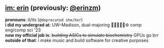 ## [**im**: erin](https://imer.in) (previously: [@erinzm](https://github.com/erinzm))<br>
**pronouns**: it/its (`@deprecated she/her`)<br>
**i did my undergrad at**: UW–Madison, dual-majoring 🏳️‍⚧️🏳️‍🌈🧪⚙ comp eng/comp sci '23<br>
**now my official job is**: ~~building ASICs to simulate biochemistry~~ GPUs go brr<br>
**outside of that**: i make music and build software for creative purposes<br>
